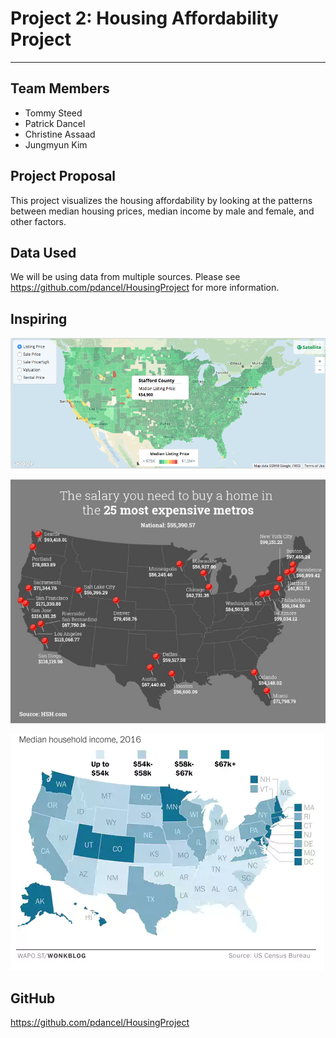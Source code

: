 # Project 2: Housing Affordability Project #
- - - -

## Team Members ##
* Tommy Steed
* Patrick Dancel
* Christine Assaad
* Jungmyun Kim

## Project Proposal ##
This project visualizes the housing affordability by looking at the patterns between median housing prices, median income by male and female, and other factors.

## Data Used ##
We will be using data from multiple sources. Please see <https://github.com/pdancel/HousingProject> for more information.


## Inspiring ##


![1](images/1.jpg)


![2](images/2.jpg)


![3](images/3.jpg)





## GitHub ##
<https://github.com/pdancel/HousingProject>
